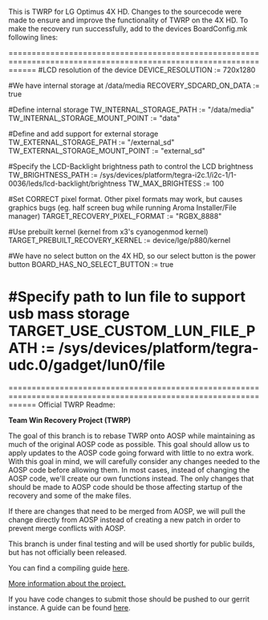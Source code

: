 This is TWRP for LG Optimus 4X HD.
Changes to the sourcecode were made to ensure and improve the functionality of TWRP on the 4X HD.
To make the recovery run successfully, add to the devices BoardConfig.mk following lines:

==================================================================================================================
#LCD resolution of the device
DEVICE_RESOLUTION := 720x1280

#We have internal storage at /data/media
RECOVERY_SDCARD_ON_DATA := true 

#Define internal storage
TW_INTERNAL_STORAGE_PATH := "/data/media"
TW_INTERNAL_STORAGE_MOUNT_POINT := "data"

#Define and add support for external storage
TW_EXTERNAL_STORAGE_PATH := "/external_sd"
TW_EXTERNAL_STORAGE_MOUNT_POINT := "external_sd"

#Specify the LCD-Backlight brightness path to control the LCD brightness
TW_BRIGHTNESS_PATH := /sys/devices/platform/tegra-i2c.1/i2c-1/1-0036/leds/lcd-backlight/brightness
TW_MAX_BRIGHTESS := 100 

#Set CORRECT pixel format. Other pixel formats may work, but causes graphics bugs (eg. half screen bug while running Aroma Installer/File manager)
TARGET_RECOVERY_PIXEL_FORMAT := "RGBX_8888"

#Use prebuilt kernel (kernel from x3's cyanogenmod kernel)
TARGET_PREBUILT_RECOVERY_KERNEL := device/lge/p880/kernel

#We have no select button on the 4X HD, so our select button is the power button
BOARD_HAS_NO_SELECT_BUTTON := true

#Specify path to lun file to support usb mass storage
TARGET_USE_CUSTOM_LUN_FILE_PATH := /sys/devices/platform/tegra-udc.0/gadget/lun0/file
==================================================================================================================


==================================================================================================================
Official TWRP Readme:

**Team Win Recovery Project (TWRP)**

The goal of this branch is to rebase TWRP onto AOSP while maintaining as much of the original AOSP code as possible. This goal should allow us to apply updates to the AOSP code going forward with little to no extra work.  With this goal in mind, we will carefully consider any changes needed to the AOSP code before allowing them.  In most cases, instead of changing the AOSP code, we'll create our own functions instead.  The only changes that should be made to AOSP code should be those affecting startup of the recovery and some of the make files.

If there are changes that need to be merged from AOSP, we will pull the change directly from AOSP instead of creating a new patch in order to prevent merge conflicts with AOSP.

This branch is under final testing and will be used shortly for public builds, but has not officially been released.

You can find a compiling guide [here](http://forum.xda-developers.com/showthread.php?t=1943625 "Guide").

[More information about the project.](http://www.teamw.in/project/twrp2 "More Information")

If you have code changes to submit those should be pushed to our gerrit instance.  A guide can be found [here](http://teamw.in/twrp2-gerrit "Gerrit Guide").
